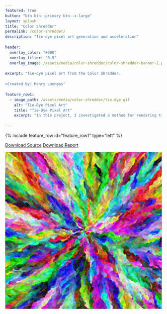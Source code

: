 ```yaml
---
featured: true
button: "btn btn--primary btn--x-large"
layout: splash
title: "Color Shredder"
permalink: /color-shredder/
description: "Tie-dye pixel art generation and acceleration"

header:
  overlay_color: "#000"
  overlay_filter: "0.5"
  overlay_image: /assets/media/color-shredder/color-shredder-banner-1.png

excerpt: "Tie-dye pixel art from the Color Shredder.

>Created by: Henry Luengas"

feature_row1:
  - image_path: /assets/media/color-shredder/tie-dye.gif
    alt: "Tie-Dye Pixel Art"
    title: "Tie-Dye Pixel Art"
    excerpt: "In this project, I investigated a method for rendering tie-dye like pixel art images. The project was inspired by a Code Golf challenge, [*Images with all Colors*](https://codegolf.stackexchange.com/questions/22144/images-with-all-colors). The goal of the challenge was to make images where each pixel is a unique color. Many algorithms in a variety of languages were submitted, but the images produced by one really caught our eyes. As the poster noted, the produced images look like paintings and are aesthetically interesting. Unfortunately, using the method described takes dozens or even hundreds of hours to create a wallpaper sized HD image, thus it would be completely unfeasible for the even higher resolutions needed for print media. The naive implementation for this process is far too slow to be useful for large images, so I evaluated acceleration of the process using methods including: CPU parallelism, GPU parallelism, just in time compilation, and use of a spatial data structure. The resulting program exceeds the initial scope of the project, but still has ample room for additional improvement. The project successfully generates large, beautiful pixel art tie-die paintings, and served as an excellent instructional tool for learning about parallelization and data structures."  

---
```


{% include feature_row id="feature_row1" type="left" %}

<a href="https://github.com/HBot106/color-shredder" class="btn btn--success btn--x-large">Download Source</a>
<a href="/assets/documents/Tie_Dye_Pixel_Art_Generation.pdf" class="btn btn--warning btn--x-large">Download Report</a>

![tie-dye](/assets/media/color-shredder/d500-q2-c8-opencl-multi.png)